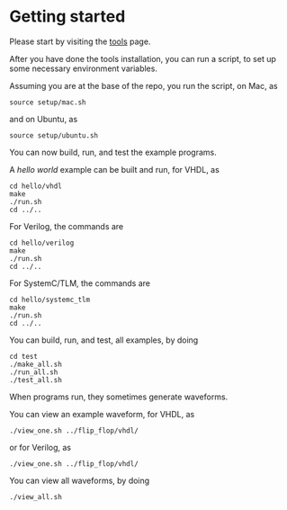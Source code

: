 # Getting started

Please start by visiting the [tools](tools.md) page.

After you have done the tools installation, you can run a script, to set up some necessary environment variables.

Assuming you are at the base of the repo, you run the script, on Mac, as

~~~
source setup/mac.sh
~~~

and on Ubuntu, as

~~~
source setup/ubuntu.sh
~~~

You can now build, run, and test the example programs.

A *hello world* example can be built and run, for VHDL, as

    cd hello/vhdl
    make
    ./run.sh
    cd ../..
    
For Verilog, the commands are

    cd hello/verilog
    make
    ./run.sh
    cd ../..

For SystemC/TLM, the commands are

    cd hello/systemc_tlm
    make
    ./run.sh
    cd ../..

You can build, run, and test, all examples, by doing

~~~
cd test
./make_all.sh 
./run_all.sh 
./test_all.sh 
~~~

When programs run, they sometimes generate waveforms.

You can view an example waveform, for VHDL, as

~~~
./view_one.sh ../flip_flop/vhdl/
~~~

or for Verilog, as

~~~
./view_one.sh ../flip_flop/vhdl/
~~~

You can view all waveforms, by doing

~~~
./view_all.sh
~~~

